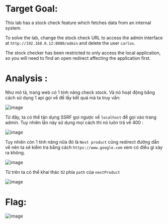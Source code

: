 # Target Goal: 

This lab has a stock check feature which fetches data from an internal system.

To solve the lab, change the stock check URL to access the admin interface at `http://192.168.0.12:8080/admin` and delete the user `carlos`.

The stock checker has been restricted to only access the local application, so you will need to find an open redirect affecting the application first.

# Analysis : 

Như mô tả, trang web có 1 tính năng check stock. Và nó hoạt động bằng cách sử dụng 1 api gọi về để lấy kết quả mà ta truy vấn:

![image](https://github.com/vanniichan/Portswigger/assets/112863484/d927feaf-4601-4262-be41-9ef77d32513b)

Từ đây, ta có thể tận dụng SSRF gọi ngược về `localhost` để gọi vào trang admin. Tuy nhiên lần này sử dụng mọi cách thì nó luôn trả về 400 :

![image](https://github.com/vanniichan/Portswigger/assets/112863484/9ac4001a-fd65-4142-91c0-28a2c3e17c08)

Tuy nhiên còn 1 tính năng nữa đó là `Next product` cũng redirect đường dẫn về nên ta sẽ kiểm tra bằng cách `https://www.google.com` xem có điều gì xảy ra không. 

![image](https://github.com/vanniichan/Portswigger/assets/112863484/eb9b4844-cbd9-4a48-935a-f9f0ddd024fe)

Từ trên ta có thể khai thác từ phía `path` của `nextProduct`

![image](https://github.com/vanniichan/Portswigger/assets/112863484/309fb23a-a418-4cae-a6cf-ed947a712819)

# Flag:

![image](https://github.com/vanniichan/Portswigger/assets/112863484/3c595331-97e1-4399-a395-8d01f201aa1c)
